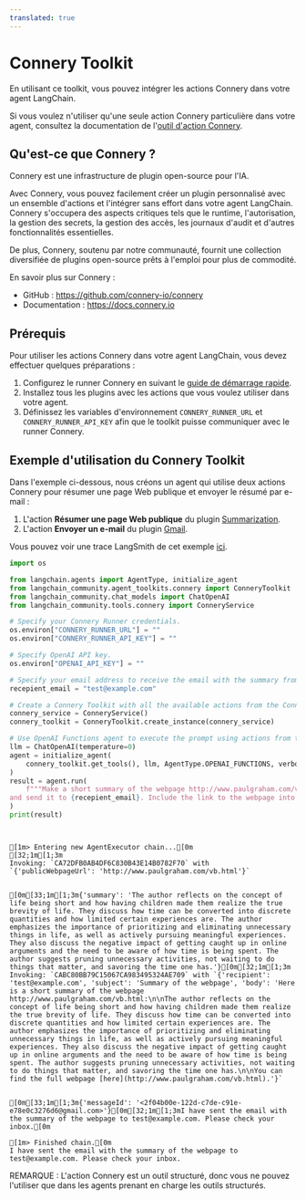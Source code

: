 ```yaml
---
translated: true
---
```


# Connery Toolkit

En utilisant ce toolkit, vous pouvez intégrer les actions Connery dans votre agent LangChain.

Si vous voulez n'utiliser qu'une seule action Connery particulière dans votre agent,
consultez la documentation de l'[outil d'action Connery](/docs/integrations/tools/connery).

## Qu'est-ce que Connery ?

Connery est une infrastructure de plugin open-source pour l'IA.

Avec Connery, vous pouvez facilement créer un plugin personnalisé avec un ensemble d'actions et l'intégrer sans effort dans votre agent LangChain.
Connery s'occupera des aspects critiques tels que le runtime, l'autorisation, la gestion des secrets, la gestion des accès, les journaux d'audit et d'autres fonctionnalités essentielles.

De plus, Connery, soutenu par notre communauté, fournit une collection diversifiée de plugins open-source prêts à l'emploi pour plus de commodité.

En savoir plus sur Connery :

- GitHub : https://github.com/connery-io/connery
- Documentation : https://docs.connery.io

## Prérequis

Pour utiliser les actions Connery dans votre agent LangChain, vous devez effectuer quelques préparations :

1. Configurez le runner Connery en suivant le [guide de démarrage rapide](https://docs.connery.io/docs/runner/quick-start/).
2. Installez tous les plugins avec les actions que vous voulez utiliser dans votre agent.
3. Définissez les variables d'environnement `CONNERY_RUNNER_URL` et `CONNERY_RUNNER_API_KEY` afin que le toolkit puisse communiquer avec le runner Connery.

## Exemple d'utilisation du Connery Toolkit

Dans l'exemple ci-dessous, nous créons un agent qui utilise deux actions Connery pour résumer une page Web publique et envoyer le résumé par e-mail :

1. L'action **Résumer une page Web publique** du plugin [Summarization](https://github.com/connery-io/summarization-plugin).
2. L'action **Envoyer un e-mail** du plugin [Gmail](https://github.com/connery-io/gmail).

Vous pouvez voir une trace LangSmith de cet exemple [ici](https://smith.langchain.com/public/4af5385a-afe9-46f6-8a53-57fe2d63c5bc/r).

```python
import os

from langchain.agents import AgentType, initialize_agent
from langchain_community.agent_toolkits.connery import ConneryToolkit
from langchain_community.chat_models import ChatOpenAI
from langchain_community.tools.connery import ConneryService

# Specify your Connery Runner credentials.
os.environ["CONNERY_RUNNER_URL"] = ""
os.environ["CONNERY_RUNNER_API_KEY"] = ""

# Specify OpenAI API key.
os.environ["OPENAI_API_KEY"] = ""

# Specify your email address to receive the email with the summary from example below.
recepient_email = "test@example.com"

# Create a Connery Toolkit with all the available actions from the Connery Runner.
connery_service = ConneryService()
connery_toolkit = ConneryToolkit.create_instance(connery_service)

# Use OpenAI Functions agent to execute the prompt using actions from the Connery Toolkit.
llm = ChatOpenAI(temperature=0)
agent = initialize_agent(
    connery_toolkit.get_tools(), llm, AgentType.OPENAI_FUNCTIONS, verbose=True
)
result = agent.run(
    f"""Make a short summary of the webpage http://www.paulgraham.com/vb.html in three sentences
and send it to {recepient_email}. Include the link to the webpage into the body of the email."""
)
print(result)
```

```output


[1m> Entering new AgentExecutor chain...[0m
[32;1m[1;3m
Invoking: `CA72DFB0AB4DF6C830B43E14B0782F70` with `{'publicWebpageUrl': 'http://www.paulgraham.com/vb.html'}`


[0m[33;1m[1;3m{'summary': 'The author reflects on the concept of life being short and how having children made them realize the true brevity of life. They discuss how time can be converted into discrete quantities and how limited certain experiences are. The author emphasizes the importance of prioritizing and eliminating unnecessary things in life, as well as actively pursuing meaningful experiences. They also discuss the negative impact of getting caught up in online arguments and the need to be aware of how time is being spent. The author suggests pruning unnecessary activities, not waiting to do things that matter, and savoring the time one has.'}[0m[32;1m[1;3m
Invoking: `CABC80BB79C15067CA983495324AE709` with `{'recipient': 'test@example.com', 'subject': 'Summary of the webpage', 'body': 'Here is a short summary of the webpage http://www.paulgraham.com/vb.html:\n\nThe author reflects on the concept of life being short and how having children made them realize the true brevity of life. They discuss how time can be converted into discrete quantities and how limited certain experiences are. The author emphasizes the importance of prioritizing and eliminating unnecessary things in life, as well as actively pursuing meaningful experiences. They also discuss the negative impact of getting caught up in online arguments and the need to be aware of how time is being spent. The author suggests pruning unnecessary activities, not waiting to do things that matter, and savoring the time one has.\n\nYou can find the full webpage [here](http://www.paulgraham.com/vb.html).'}`


[0m[33;1m[1;3m{'messageId': '<2f04b00e-122d-c7de-c91e-e78e0c3276d6@gmail.com>'}[0m[32;1m[1;3mI have sent the email with the summary of the webpage to test@example.com. Please check your inbox.[0m

[1m> Finished chain.[0m
I have sent the email with the summary of the webpage to test@example.com. Please check your inbox.
```

REMARQUE : L'action Connery est un outil structuré, donc vous ne pouvez l'utiliser que dans les agents prenant en charge les outils structurés.
